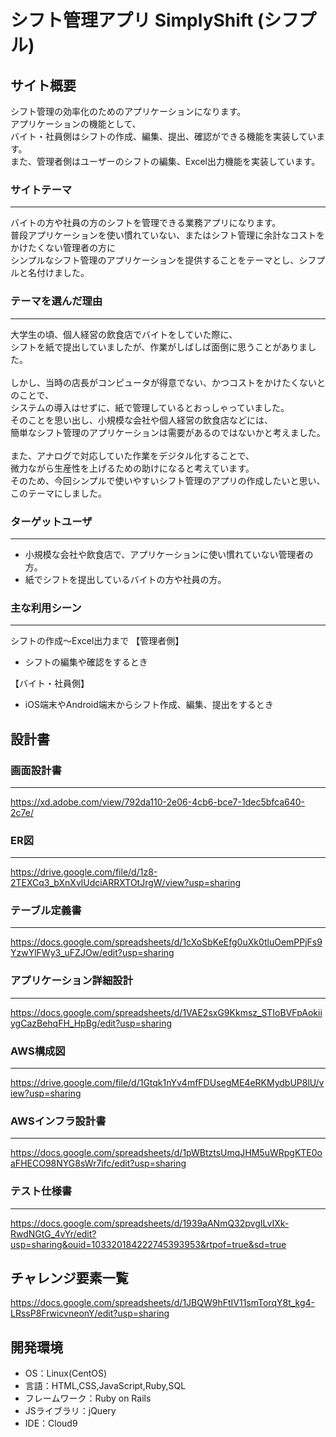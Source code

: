 # シフト管理アプリ  SimplyShift (シフプル)

## サイト概要
シフト管理の効率化のためのアプリケーションになります。
<br>
アプリケーションの機能として、
<br>
バイト・社員側はシフトの作成、編集、提出、確認ができる機能を実装しています。
<br>
また、管理者側はユーザーのシフトの編集、Excel出力機能を実装しています。


### サイトテーマ
***
バイトの方や社員の方のシフトを管理できる業務アプリになります。
<br>
普段アプリケーションを使い慣れていない、またはシフト管理に余計なコストをかけたくない管理者の方に
<br>
シンプルなシフト管理のアプリケーションを提供することをテーマとし、シフプルと名付けました。

### テーマを選んだ理由
***
<div>
  大学生の頃、個人経営の飲食店でバイトをしていた際に、
  <br>
  シフトを紙で提出していましたが、作業がしばしば面倒に思うことがありました。
</div>
<div>
  <br>
  しかし、当時の店長がコンピュータが得意でない、かつコストをかけたくないとのことで、
  <br>
  システムの導入はせずに、紙で管理しているとおっしゃっていました。
  <br>
  そのことを思い出し、小規模な会社や個人経営の飲食店などには、
  <br>
  簡単なシフト管理のアプリケーションは需要があるのではないかと考えました。
</div>
<div>
  <br>
  また、アナログで対応していた作業をデジタル化することで、
  <br>
  微力ながら生産性を上げるための助けになると考えています。
  <br>
  そのため、今回シンプルで使いやすいシフト管理のアプリの作成したいと思い、このテーマにしました。
</div>

### ターゲットユーザ
***
 - 小規模な会社や飲食店で、アプリケーションに使い慣れていない管理者の方。
 - 紙でシフトを提出しているバイトの方や社員の方。


### 主な利用シーン
***
シフトの作成〜Excel出力まで
【管理者側】
- シフトの編集や確認をするとき

【バイト・社員側】
- iOS端末やAndroid端末からシフト作成、編集、提出をするとき

## 設計書

### 画面設計書
***
https://xd.adobe.com/view/792da110-2e06-4cb6-bce7-1dec5bfca640-2c7e/

### ER図
***
https://drive.google.com/file/d/1z8-2TEXCq3_bXnXvlUdciARRXTOtJrgW/view?usp=sharing

### テーブル定義書
***
https://docs.google.com/spreadsheets/d/1cXoSbKeEfg0uXk0tluOemPPjFs9YzwYlFWy3_uFZJOw/edit?usp=sharing

### アプリケーション詳細設計
***
https://docs.google.com/spreadsheets/d/1VAE2sxG9Kkmsz_STIoBVFpAokiiygCazBehqFH_HpBg/edit?usp=sharing

### AWS構成図
***
https://drive.google.com/file/d/1Gtqk1nYv4mfFDUsegME4eRKMydbUP8lU/view?usp=sharing

### AWSインフラ設計書
***
https://docs.google.com/spreadsheets/d/1pWBtztsUmqJHM5uWRpgKTE0oaFHECO98NYG8sWr7ifc/edit?usp=sharing

### テスト仕様書
***
https://docs.google.com/spreadsheets/d/1939aANmQ32pvgILvIXk-RwdNGtG_4vYr/edit?usp=sharing&ouid=103320184222745393953&rtpof=true&sd=true

## チャレンジ要素一覧
https://docs.google.com/spreadsheets/d/1JBQW9hFtIV11smTorqY8t_kg4-LRssP8FrwicvneonY/edit?usp=sharing

## 開発環境
- OS：Linux(CentOS)
- 言語：HTML,CSS,JavaScript,Ruby,SQL
- フレームワーク：Ruby on Rails
- JSライブラリ：jQuery
- IDE：Cloud9